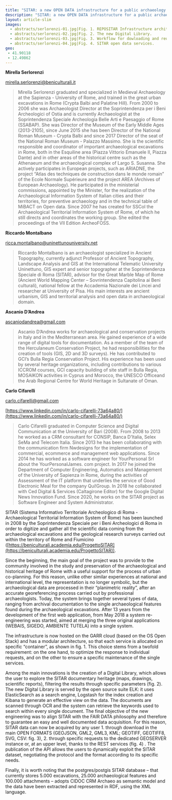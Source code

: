 ```yaml
---
title: "SITAR: a new OPEN DATA infrastructure for a public archaeology of Rome"
description: "SITAR: a new OPEN DATA infrastructure for a public archaeology of Rome"
layout: article-slim
images:
  - abstracts/serlorenzi-01.jpg|Fig. 1. REPOSITAR Infrastructure architectural diagram.
  - abstracts/serlorenzi-02.jpg|Fig. 2. The new Digital Library.
  - abstracts/serlorenzi-03.jpg|Fig. 3. Workflow for dowloading and reusing the vector geometries and relative attributes table in the most commons geographic formats.
  - abstracts/serlorenzi-04.jpg|Fig. 4. SITAR open data services.
geo:
 - 41.90118
 - 12.49862
---
```


**Mirella Serlorenzi**

[mirella.serlorenzi@beniculturali.it](mailto:mirella.serlorenzi@beniculturali.it)

> Mirella Serlorenzi graduated and specialized in Medieval Archaeology at the Sapienza - University of Rome, and  trained in the great urban excavations in Rome (Crypta Balbi and Palatine Hill). From 2000 to 2006 she was Archaeologist Director at the Soprintendenza per i Beni Archeologici of Ostia and is currently Archaeologist at the Soprintendenza Speciale Archeologia Belle Arti e Paesaggio of Rome (SSABAP). She was Director of the Museum of the Early Middle Ages (2013-2105), since June 2015 she has been Director of the National Roman Museum - Crypta Balbi and since 2017 Director of the seat of the National Roman Museum - Palazzo Massimo. She is the scientific responsible and coordinator of important archaeological excavations in Rome, both in the Esquiline area (Piazza Vittorio Emanuele II, Piazza Dante) and in other areas of the historical centre such as the Athenaeum and the archaeological complex of Largo S. Susanna. She  actively participates in European projects, such as ARIADNE, the project “Atlas des techniques de construction dans le monde romain” of the Ecole Normale Supérieure and the project AREA (Archives of European Archaeology). He participated in the ministerial commissions, appointed by the Minister, for the realization of the Archaeological Information System of Italian cities and their territories, for preventive archaeology and in the technical table of MiBACT on Open data. Since 2007 he has created for SSCol the Archaeological Territorial Information System of Rome, of which he still directs and coordinates the working group. She edited the proceedings of the VII Edition ArcheoFOSS.

**Riccardo Montalbano**

[ricca.montalbano@uninettunouniversity.net](mailto:ricca.montalbano@uninettunouniversity.net)

> Riccardo Montalbano is an archaeologist specialized  in Ancient Topography, currently adjunct Professor of Ancient Topography, Landscape Analysis and GIS at the International Telematic University Uninettuno, GIS expert and senior topographer at the Soprintendenza Speciale di Roma (SITAR), advisor for the Great Marble Map of Rome (Ancient World Mapping Center – Sovrintendenza Capitolina ai Beni culturali), national fellow at the Accademia Nazionale dei Lincei and researcher at University of Pisa. His main interests are ancient urbanism, GIS and territorial analysis and open data in archaeological domain.

**Ascanio D’Andrea**

[ascaniodandrea@gmail.com](mailto:ascaniodandrea@gmail.com)

> Ascanio D’Andrea works for archaeological and conservation projects in Italy and in the Mediterranean area. He gained experience of a wide range of digital tools for documentation. As a member of the team of the Herculaneum Conservation Project, he had  responsibilities for the creation of tools (GIS, 2D and 3D surveys). He has contributed to GCI’s Bulla Regia Conservation Project. His experience has been used by several heritage organizations, including contributions to various ICCROM courses, GCI capacity building of site staff in Bulla Regia, MOSAIKON activities in Cyprus and Morocco, the UNESCO Officeand the Arab Regional Centre for World Heritage in Sultanate of Oman.

**Carlo Cifarelli**

[carlo.cifarelli@gmail.com](mailto:carlo.cifarelli@gmail.com)

[https://www.linkedin.com/in/carlo-cifarelli-73a64a80/](https://www.linkedin.com/in/carlo-cifarelli-73a64a80/)

> Carlo Cifarelli graduated in Computer Science and Digital Communication at the University of Bari (2008). From 2008 to 2013 he worked as a CRM consultant for CONSIP, Banca D’Italia, Selex SeMa and Telecom Italia. Since 2013 he has been collaborating with the communication firm Nwdesigns for the implementation of commercial, ecommerce and management web applications. Since 2014 he has worked as a software engineer for YourPersonal Srl  about the YourPersonalJames. com project. In 2017 he joined the Department of Computer Engineering, Automatics and Management of the University of Sapienza in Rome, during the activities of Assessment of the IT platform that underlies the service of Good Electronic Meal for the company Qui!Group. In 2018 he collaborated with Ced Digital & Services (Caltagirone Editor) for the Google Digital News Innovation Fund. Since 2020, he works on the SITAR project as Software Engineer and System Administrator.

SITAR (Sistema Informativo Territoriale Archeologico di Roma - Archaeological Territorial Information System of Rome) has been launched in 2008 by the Soprintendenza Speciale per i Beni Archeologici di Roma in order to digitize and gather all the scientific data coming from the archaeological excavations and the geological research surveys carried out within the territory of Rome and Fiumicino ([https://beniculturali.academia.edu/ProgettoSITAR](https://beniculturali.academia.edu/ProgettoSITAR)).

Since the beginning, the main goal of the project was to provide to the community involved in the study and preservation of the archaeological and historical heritage of Rome with a useful support for the process of urban co-planning. For this reason, unlike other similar experiences at national and international level, the representation is no longer symbolic, but the archaeological data are processed in their “planimetric reality”, after an accurate georeferencing process carried out by professional archaeologists. Today, the system brings together several types of data, ranging from archival documentation to the single archaeological features found during the archaeological excavations. 
After 13 years from the development  of the first web application, from May 2018 a system re-engineering was started, aimed at merging the three original applications (WEBAIS, SIGEDO, AMBIENTE TUTELA) into a single system. 

The infrastructure is now hosted on the GARR cloud (based on the OS Open Stack) and has a modular architecture, so that each service is allocated on specific “container”, as shown in fig. 1. This choice stems from a twofold requirement: on the one hand, to optimize the response to individual requests, and on the other to ensure a specific maintenance of the single services.

Among the main innovations is the creation of a Digital Library, which allows the user to explore the SITAR documentary heritage (maps, drawings, scientific reports), filtering the results through specific parameters (fig. 2). The new Digital Library is served by the open source suite ELK: it uses ElasticSearch  as a search  engine, Logstash for the index creation and Kibana to generate an effective  view on the data. The documents are scanned through OCR and the system can retrieve the keywords used to search within every single document.
The final objective of the new engineering was to align SITAR with the FAIR DATA philosophy and therefore to guarantee an easy and well documented data acquisition. For this reason, SITAR data can now be acquired by any user 1. through download in the main OPEN FORMATS (GEOJSON, GML2, GML3, KML; GEOTIFF, GEOTIFF8, SVG, CSV: fig. 3), 2. through specific requests to the dedicated GEOSERVER instance or, at an upper level, thanks to the REST services (fig. 4) . The publication of the API allows the users to dynamically exploit the SITAR dataset, negotiating the protocol and the format according to its specific needs. 

Finally, it is worth noting that the postgres/postgis SITAR database – that currently stores 5.000 excavations, 25.000 archaeological features and 100.000 attachments – adopts CIDOC CRM Archaeo as semantic model and the data have been extracted and represented in RDF, using the XML language. 
